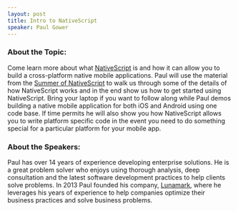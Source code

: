 ```yaml
---
layout: post
title: Intro to NativeScript
speaker: Paul Gower
---
```


### About the Topic: 
Come learn more about what [NativeScript](http://nativescript.org) is and how it can allow you to build a cross-platform native mobile applications.  Paul will use the material from the [Summer of NativeScript](http://www.nativescript.org/summerofnativescript) to walk us through some of the details of how NativeScript works and in the end show us how to get started using NativeScript.  Bring your laptop if you want to follow along while Paul demos building a native mobile application for both iOS and Android using one code base.  If time permits he will also show you how NativeScript allows you to write platform specific code in the event you need to do something special for a particular platform for your mobile app.

### About the Speakers:
Paul has over 14 years of experience developing enterprise solutions.  He is a great problem solver who enjoys using thorough analysis, deep consultation and the latest software development practices to help clients solve problems. In 2013 Paul founded his company, [Lunamark](http://lunamark.com), where he leverages his years of experience to help companies optimize their business practices and solve business problems.

